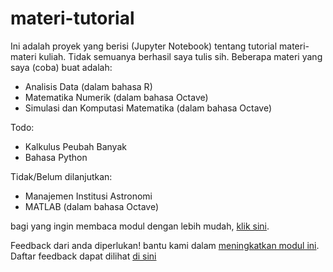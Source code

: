 # materi-tutorial
Ini adalah proyek yang berisi (Jupyter Notebook) tentang tutorial materi-materi kuliah. Tidak semuanya berhasil saya tulis sih. Beberapa materi yang saya (coba) buat adalah:
* Analisis Data (dalam bahasa R)
* Matematika Numerik (dalam bahasa Octave)
* Simulasi dan Komputasi Matematika (dalam bahasa Octave)

Todo:
* Kalkulus Peubah Banyak
* Bahasa Python

Tidak/Belum dilanjutkan:
* Manajemen Institusi Astronomi
* MATLAB (dalam bahasa Octave)


bagi yang ingin membaca modul dengan lebih mudah, [klik sini](https://nbviewer.jupyter.org/github/kekavigi/kegabutan/tree/master/materi%20tutorial/).

Feedback dari anda diperlukan! bantu kami dalam [meningkatkan modul ini](https://forms.gle/pWJd6y4hY4KWMcno6). Daftar feedback dapat dilihat [di sini](https://docs.google.com/spreadsheets/d/1pOHHvKxy4fxLTKoLLWgwCpq3yc3E0rDi_8cIXQ97g-o/edit?usp=sharing)